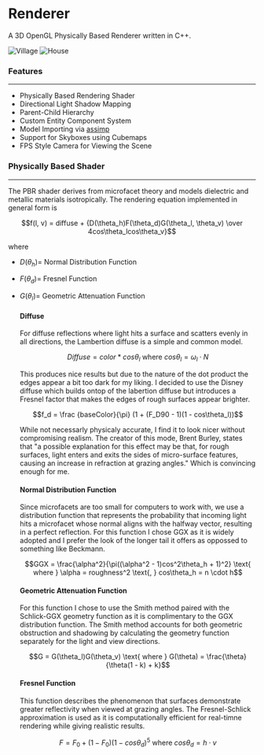 # Renderer
A 3D OpenGL Physically Based Renderer written in C++.

![Village](https://github.com/user-attachments/assets/45f6fb97-62dc-4435-b2b2-9320fac69945)
![House](https://github.com/user-attachments/assets/01192669-82f7-42df-ab93-0a3f002496c0)

### Features
---
* Physically Based Rendering Shader
* Directional Light Shadow Mapping
* Parent-Child Hierarchy
* Custom Entity Component System
* Model Importing via [assimp](https://github.com/assimp/assimp)
* Support for Skyboxes using Cubemaps
* FPS Style Camera for Viewing the Scene

### Physically Based Shader
---
The PBR shader derives from microfacet theory and models dielectric and metallic materials isotropically.
The rendering equation implemented in general form is

$$f(l, v) = diffuse + {D(\theta_h)F(\theta_d)G(\theta_l, \theta_v) \over 4cos\theta_lcos\theta_v}$$

where 
* $D(\theta_h) =$ Normal Distribution Function
* $F(\theta_d) =$ Fresnel Function
* $G(\theta_l) =$ Geometric Attenuation Function

  #### Diffuse
  For diffuse reflections where light hits a surface and scatters evenly in all directions, the Lambertion diffuse is a simple and common model.

  $$Diffuse = color * cos\theta_l \text{  where } cos\theta_l=\omega_l \cdot N$$

  This produces nice results but due to the nature of the dot product the edges appear a bit too dark for my liking. I decided to use the Disney diffuse which builds ontop of the labertion diffuse but introduces a Fresnel factor that makes the edges of rough surfaces appear brighter.

  $$f_d = \frac {baseColor}{\pi} (1 + (F_D90 - 1)(1 - cos\theta_l))$$

  While not necessarly physicaly accurate, I find it to look nicer without compromising realism. The creator of this mode, Brent Burley, states that "a possible explanation for this effect may be that, for rough surfaces, light enters and exits the sides of micro-surface features, causing an increase in refraction at grazing angles." Which is convincing enough for me.

  #### Normal Distribution Function
  Since microfacets are too small for computers to work with, we use a distribution function that represents the probability that incoming light hits a microfacet whose normal aligns with the halfway vector, resulting in a perfect reflection. For this function I chose GGX as it is widely adopted and I prefer the look of the longer tail it offers as oppossed to something like Beckmann. 

  $$GGX = \frac{\alpha^2}{\pi((\alpha^2 - 1)cos^2\theta_h + 1)^2} \text{  where } \alpha = roughness^2 \text{, } cos\theta_h = n \cdot h$$

  #### Geometric Attenuation Function
  For this function I chose to use the Smith method paired with the Schlick-GGX geometry function as it is complimentary to the GGX distribution function. The Smith method accounts for both geometric obstruction and shadowing by calculating the geometry function separately for the light and view directions.

  $$G = G(\theta_l)G(\theta_v) \text{  where } G(\theta) = \frac{\theta}{\theta(1 - k) + k}$$

  #### Fresnel Function
  This function describes the phenomenon that surfaces demonstrate greater reflectivity when viewed at grazing angles. The Fresnel-Schlick approximation is used as it is computationally efficient for real-timne rendering while giving realistic results.

  $$F = F_0 + (1 - F_0)(1 - cos\theta_d)^5 \text{  where } cos\theta_d = h \cdot v$$
